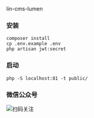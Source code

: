 lin-cms-lumen

### 安装
```
composer install
cp .env.example .env
php artisan jwt:secret
```
### 启动
```
php -S localhost:81 -t public/
```

### 微信公众号
![扫码关注](https://tvax4.sinaimg.cn/large/a616b9a4gy1grl9d1rdpvj2076076wey.jpg)
